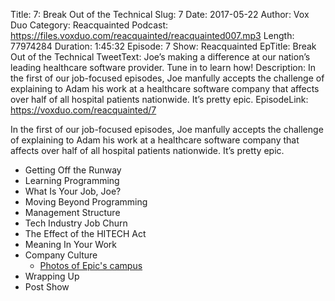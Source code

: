Title: 7: Break Out of the Technical
Slug: 7
Date: 2017-05-22
Author: Vox Duo
Category: Reacquainted
Podcast: https://files.voxduo.com/reacquainted/reacquainted007.mp3
Length: 77974284
Duration: 1:45:32
Episode: 7
Show: Reacquainted
EpTitle: Break Out of the Technical
TweetText: Joe’s making a difference at our nation’s leading healthcare software provider. Tune in to learn how!
Description: In the first of our job-focused episodes, Joe manfully accepts the challenge of explaining to Adam his work at a healthcare software company that affects over half of all hospital patients nationwide. It’s pretty epic.
EpisodeLink: https://voxduo.com/reacquainted/7

In the first of our job-focused episodes, Joe manfully accepts the challenge of explaining to Adam his work at a healthcare software company that affects over half of all hospital patients nationwide. It’s pretty epic.


* Getting Off the Runway
* Learning Programming
* What Is Your Job, Joe?
* Moving Beyond Programming
* Management Structure
* Tech Industry Job Churn
* The Effect of the HITECH Act
* Meaning In Your Work
* Company Culture
    * [Photos of Epic's campus](https://www.flickr.com/groups/epicsystems/pool/)
* Wrapping Up
* Post Show
